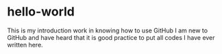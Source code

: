 # hello-world
This is my introduction work in knowing how to use GitHub
I am new to GitHub and have heard that it is good practice to put all codes I have ever written here.
